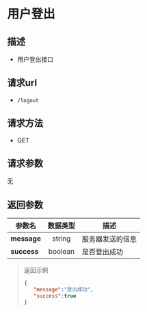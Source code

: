 # 用户登出

## 描述

- 用户登出接口

## 请求url

- `/logout`

## 请求方法

- GET

## 请求参数

无

## 返回参数

|参数名|数据类型|描述|
|---|:---:|---|
|**message**|string|服务器发送的信息|
|**success**|boolean|是否登出成功|

> 返回示例
>
> ```json
> {
>    "message":"登出成功",
>    "success":true
> }
>```
